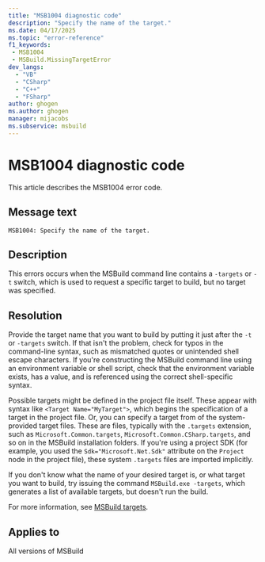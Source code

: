 ```yaml
---
title: "MSB1004 diagnostic code"
description: "Specify the name of the target."
ms.date: 04/17/2025
ms.topic: "error-reference"
f1_keywords:
 - MSB1004
 - MSBuild.MissingTargetError
dev_langs:
  - "VB"
  - "CSharp"
  - "C++"
  - "FSharp"
author: ghogen
ms.author: ghogen
manager: mijacobs
ms.subservice: msbuild
---
```


# MSB1004 diagnostic code

<!-- :::ErrorDefinitionDescription::: -->
<!-- :::editable-content name="introDescription"::: -->
This article describes the MSB1004 error code.
<!-- :::editable-content-end::: -->

## Message text

```output
MSB1004: Specify the name of the target.
```

<!-- :::editable-content name="postOutputDescription"::: -->
<!--
{StrBegin="MSBUILD : error MSB1004: "}UE: This happens if the user does something like "msbuild.exe -target". The user must pass in an actual target name
      following the switch, as in "msbuild.exe -target:blah".
      LOCALIZATION: The prefix "MSBUILD : error MSBxxxx:" should not be localized.
-->
## Description

This errors occurs when the MSBuild command line contains a `-targets` or `-t` switch, which is used to request a specific target to build, but no target was specified.

## Resolution

Provide the target name that you want to build by putting it just after the `-t` or `-targets` switch. If that isn't the problem, check for typos in the command-line syntax, such as mismatched quotes or unintended shell escape characters. If you're constructing the MSBuild command line using an environment variable or shell script, check that the environment variable exists, has a value, and is referenced using the correct shell-specific syntax.

Possible targets might be defined in the project file itself. These appear with syntax like `<Target Name="MyTarget">`, which begins the specification of a target in the project file. Or, you can specify a target from of the system-provided target files. These are files, typically with the `.targets` extension, such as `Microsoft.Common.targets`, `Microsoft.Common.CSharp.targets`, and so on in the MSBuild installation folders. If you're using a project SDK (for example, you used the `Sdk="Microsoft.Net.Sdk"` attribute on the `Project` node in the project file), these system `.targets` files are imported implicitly.

If you don't know what the name of your desired target is, or what target you want to build, try issuing the command `MSBuild.exe -targets`, which generates a list of available targets, but doesn't run the build.

For more information, see [MSBuild targets](../msbuild-targets.md).

<!-- :::editable-content-end::: -->
<!-- :::ErrorDefinitionDescription-end::: -->

## Applies to

All versions of MSBuild
